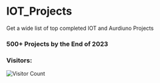 # IOT_Projects
Get a wide list of top completed IOT and Aurdiuno Projects

<h3>500+ Projects by the End of 2023</h3>
<h3><b>Visitors:</b></h3>

![Visitor Count](https://profile-counter.glitch.me/{IOT-Projects}/count.svg)
